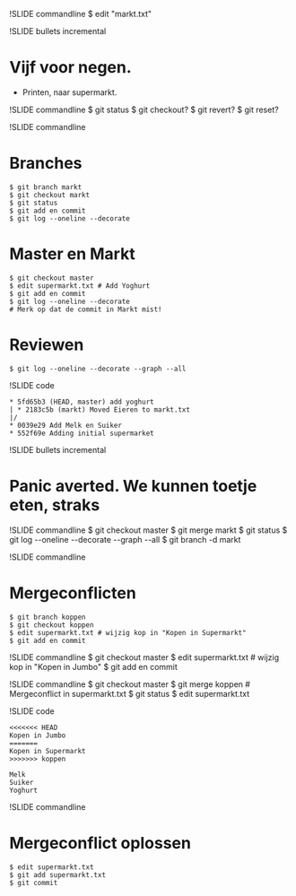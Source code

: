 !SLIDE commandline
    $ edit "markt.txt"

!SLIDE bullets incremental
# Vijf voor negen.
* Printen, naar supermarkt.

!SLIDE commandline
    $ git status
    $ git checkout?
    $ git revert?
    $ git reset?

!SLIDE commandline
# Branches
    $ git branch markt
    $ git checkout markt
    $ git status
    $ git add en commit
    $ git log --oneline --decorate

# Master en Markt
    $ git checkout master
    $ edit supermarkt.txt # Add Yoghurt
    $ git add en commit
    $ git log --oneline --decorate
    # Merk op dat de commit in Markt mist!

# Reviewen
    $ git log --oneline --decorate --graph --all

!SLIDE code

    * 5fd65b3 (HEAD, master) add yoghurt
    | * 2183c5b (markt) Moved Eieren to markt.txt
    |/  
    * 0039e29 Add Melk en Suiker
    * 552f69e Adding initial supermarket

!SLIDE bullets incremental
# Panic averted. We kunnen toetje eten, straks

!SLIDE commandline
    $ git checkout master
    $ git merge markt
    $ git status
    $ git log --oneline --decorate --graph --all
    $ git branch -d markt

!SLIDE commandline
# Mergeconflicten
    $ git branch koppen
    $ git checkout koppen
    $ edit supermarkt.txt # wijzig kop in "Kopen in Supermarkt"
    $ git add en commit

!SLIDE commandline
    $ git checkout master
    $ edit supermarkt.txt # wijzig kop in "Kopen in Jumbo"
    $ git add en commit

!SLIDE commandline
    $ git checkout master
    $ git merge koppen
    # Mergeconflict in supermarkt.txt
    $ git status
    $ edit supermarkt.txt

!SLIDE code

    <<<<<<< HEAD
    Kopen in Jumbo
    =======
    Kopen in Supermarkt
    >>>>>>> koppen

    Melk
    Suiker
    Yoghurt

!SLIDE commandline
# Mergeconflict oplossen
    $ edit supermarkt.txt
    $ git add supermarkt.txt
    $ git commit
